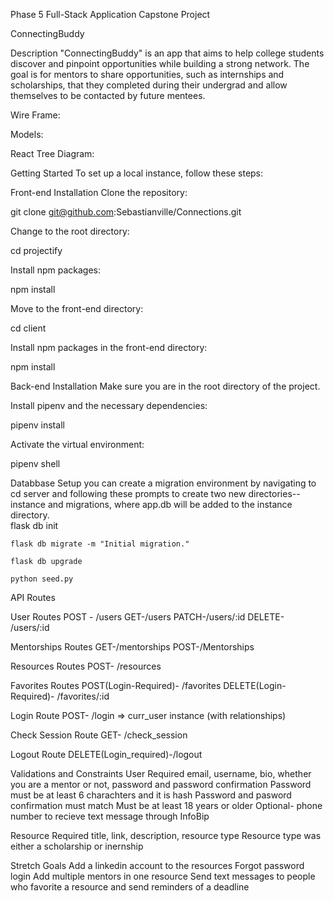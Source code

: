 Phase 5 Full-Stack Application Capstone Project

ConnectingBuddy

Description 
"ConnectingBuddy" is an app that aims to help college students discover and pinpoint opportunities while building a strong network. The goal is for mentors to share opportunities, such as internships and scholarships, that they completed during their undergrad and allow themselves to be contacted by future mentees. 

Wire Frame:









Models: 










React Tree Diagram: 









Getting Started
To set up a local instance, follow these steps:

Front-end Installation
Clone the repository:

git clone git@github.com:Sebastianville/Connections.git

Change to the root directory:

cd projectify

Install npm packages:

npm install

Move to the front-end directory:

cd client

Install npm packages in the front-end directory:

npm install

Back-end Installation
Make sure you are in the root directory of the project.

Install pipenv and the necessary dependencies:

pipenv install

Activate the virtual environment:

pipenv shell

Databbase Setup
you can create a migration environment by navigating to cd server and following these prompts to create two new directories-- instance and migrations, where app.db will be added to the instance directory.    
    flask db init

    flask db migrate -m "Initial migration."

    flask db upgrade

    python seed.py


API Routes 

User Routes
    POST - /users
    GET-/users
    PATCH-/users/:id
    DELETE- /users/:id

Mentorships Routes
    GET-/mentorships
    POST-/Mentorships

Resources Routes
    POST- /resources

Favorites Routes 
    POST(Login-Required)- /favorites
    DELETE(Login-Required)- /favorites/:id

Login Route
    POST- /login  => curr_user instance (with relationships)

Check Session Route
    GET- /check_session

Logout Route
    DELETE(Login_required)-/logout


Validations and Constraints 
User
    Required email, username, bio, whether you are a mentor or not, password and password confirmation 
    Password must be at least 6 charachters and it is hash 
    Password and pasword confirmation must match 
    Must be at least 18 years or older 
    Optional- phone number to recieve text message through InfoBip

Resource
    Required title, link, description, resource type
    Resource type was either a scholarship or inernship 




Stretch Goals 
Add a linkedin account to the resources
Forgot password login 
Add multiple mentors in one resource 
Send text messages to people who favorite a resource and send reminders of a deadline 




